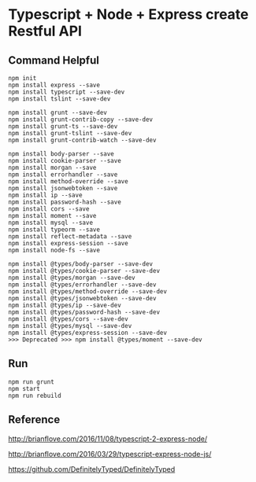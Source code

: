 Typescript + Node + Express create Restful API
===


Command Helpful
---
```
npm init
npm install express --save
npm install typescript --save-dev
npm install tslint --save-dev

npm install grunt --save-dev
npm install grunt-contrib-copy --save-dev
npm install grunt-ts --save-dev
npm install grunt-tslint --save-dev
npm install grunt-contrib-watch --save-dev

npm install body-parser --save
npm install cookie-parser --save
npm install morgan --save
npm install errorhandler --save
npm install method-override --save
npm install jsonwebtoken --save
npm install ip --save
npm install password-hash --save
npm install cors --save
npm install moment --save
npm install mysql --save
npm install typeorm --save
npm install reflect-metadata --save
npm install express-session --save
npm install node-fs --save

npm install @types/body-parser --save-dev
npm install @types/cookie-parser --save-dev
npm install @types/morgan --save-dev
npm install @types/errorhandler --save-dev
npm install @types/method-override --save-dev
npm install @types/jsonwebtoken --save-dev
npm install @types/ip --save-dev
npm install @types/password-hash --save-dev
npm install @types/cors --save-dev
npm install @types/mysql --save-dev
npm install @types/express-session --save-dev
>>> Deprecated >>> npm install @types/moment --save-dev
```

Run
---
```
npm run grunt
npm start
npm run rebuild
```

Reference
---
http://brianflove.com/2016/11/08/typescript-2-express-node/

http://brianflove.com/2016/03/29/typescript-express-node-js/

https://github.com/DefinitelyTyped/DefinitelyTyped